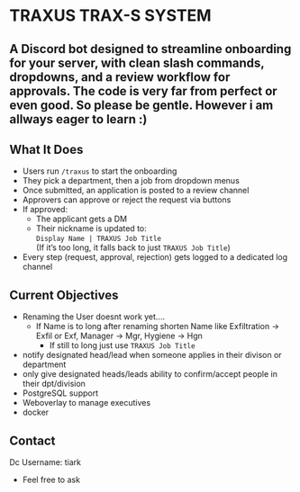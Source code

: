 # TRAXUS TRAX-S SYSTEM 

A Discord bot designed to streamline onboarding for your server, with clean slash commands, dropdowns, and a review workflow for approvals. 
The code is very far from perfect or even good. So please be gentle. However i am allways eager to learn :)
---

## What It Does

- Users run `/traxus` to start the onboarding
- They pick a department, then a job from dropdown menus
- Once submitted, an application is posted to a review channel
- Approvers can approve or reject the request via buttons
- If approved:
  - The applicant gets a DM
  - Their nickname is updated to:  
    `Display Name | TRAXUS Job Title`  
    (If it’s too long, it falls back to just `TRAXUS Job Title`)
- Every step (request, approval, rejection) gets logged to a dedicated log channel


## Current Objectives
- Renaming the User doesnt work yet....
  - If Name is to long after renaming shorten Name like
      Exfiltration -> Exfil or Exf, 
      Manager -> Mgr, 
      Hygiene -> Hgn
      - If still to long just use `TRAXUS Job Title`
- notify designated head/lead when someone applies in their divison or department
- only give designated heads/leads ability to confirm/accept people in their dpt/division
- PostgreSQL support
- Weboverlay to manage executives
- docker 

## Contact
Dc Username: tiark
- Feel free to ask

